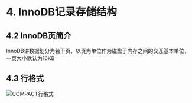 # 4. InnoDB记录存储结构

## 4.2 InnoDB页简介

InnoDB讲数据划分为若干页，以页为单位作为磁盘于内存之间的交互基本单位，一页大小默认为16KB

## 4.3 行格式

![COMPACT行格式](https://gitee.com/HappyBinbin/pcigo/raw/master/pic/20210521104809.png)











